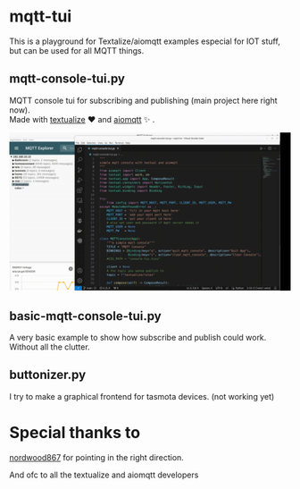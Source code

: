 # mqtt-tui

This is a playground for Textalize/aiomqtt examples especial for IOT stuff, but can be used for all MQTT things.    

## mqtt-console-tui.py

MQTT console tui for subscribing and publishing (main project here right now).  
Made with [textualize](https://textual.textualize.io/) :heart: and [aiomqtt](https://github.com/sbtinstruments/aiomqtt) :sparkles: .


![mqtt console to subscribe/publish](mqtt.gif)


## basic-mqtt-console-tui.py

A very basic example to show how subscribe and publish could work.  
Without all the clutter.  


## buttonizer.py

I try to make a graphical frontend for tasmota devices. (not working yet)


# Special thanks to

[nordwood867](https://github.com/norwood867) for pointing in the right direction.    

And ofc to all the textualize and aiomqtt developers  